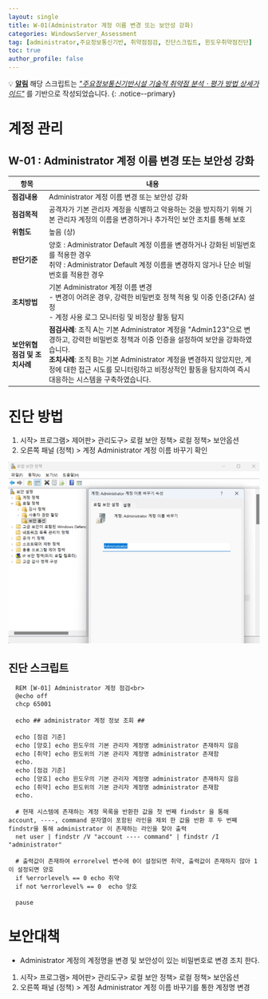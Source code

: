 ```yaml
---
layout: single
title: W-01(Administrator 계정 이름 변경 또는 보안성 강화)
categories: WindowsServer_Assessment
tag: [administrator,주요정보통신기반, 취약점점검, 진단스크립트, 윈도우취약점진단]
toc: true
author_profile: false
---
```


💡 **<u>알림</u>** 해당 스크립트는 <u style="font-style: italic;">"주요정보통신기반시설 기술적 취약점 분석ㆍ평가 방법 상세가이드"</u> 를 기반으로 작성되었습니다.
{: .notice--primary} 

# 계정 관리
## W-01 : Administrator 계정 이름 변경 또는 보안성 강화

| 항목 | 내용 |
|------|------|
| **점검내용** | Administrator 계정 이름 변경 또는 보안성 강화 |
| **점검목적** | 공격자가 기본 관리자 계정을 식별하고 악용하는 것을 방지하기 위해 기본 관리자 계정의 이름을 변경하거나 추가적인 보안 조치를 통해 보호 |
| **위험도** | 높음 (상) |
| **판단기준** | 양호 : Administrator Default 계정 이름을 변경하거나 강화된 비밀번호를 적용한 경우<br>취약 : Administrator Default 계정 이름을 변경하지 않거나 단순 비밀번호를 적용한 경우
| **조치방법** | 기본 Administrator 계정 이름 변경<br>- 변경이 어려운 경우, 강력한 비밀번호 정책 적용 및 이중 인증(2FA) 설정<br>- 계정 사용 로그 모니터링 및 비정상 활동 탐지 |
| **보안위협점검 및 조치사례** | **점검사례**: 조직 A는 기본 Administrator 계정을 "Admin123"으로 변경하고, 강력한 비밀번호 정책과 이중 인증을 설정하여 보안을 강화하였습니다.<br>**조치사례**: 조직 B는 기본 Administrator 계정을 변경하지 않았지만, 계정에 대한 접근 시도를 모니터링하고 비정상적인 활동을 탐지하여 즉시 대응하는 시스템을 구축하였습니다. |

# 진단 방법

1. 시작> 프로그램> 제어판> 관리도구> 로컬 보안 정책> 로컬 정책> 보안옵션
2. 오른쪽 패널 (정책) > 계정 Administrator 계정 이름 바꾸기 확인

<img src="/assets/image/Vulnerability_Assessment/windows_scripts/W-01/image.png" alt="description" width="600"/>

## 진단 스크립트

```batch
  REM [W-01] Administrator 계정 점검<br>
  @echo off
  chcp 65001

  echo ## administrator 계정 정보 조회 ##

  echo [점검 기준] 
  echo [양호] echo 윈도우의 기본 관리자 계정명 administrator 존재하지 않음
  echo [취약] echo 윈도위의 기본 관리자 계정명 administrator 존재함
  echo.
  echo [점검 기준] 
  echo [양호] echo 윈도우의 기본 관리자 계정명 administrator 존재하지 않음
  echo [취약] echo 윈도위의 기본 관리자 계정명 administrator 존재함 
  echo.

  # 현재 시스템에 존재하는 계정 목록을 반환한 값을 첫 번째 findstr 을 통해 account, ----, command 문자열이 포함된 라인을 제외 한 값을 반환 후 두 번째 findstr을 통해 administrator 이 존재하는 라인을 찾아 출력
  net user | findstr /V "account ---- command" | findstr /I "administrator"

  # 출력값이 존재하여 errorelvel 변수에 0이 설정되면 취약, 출력값이 존재하지 않아 1이 설정되면 양호
  if %errorlevel% == 0 echo 취약 
  if not %errorlevel% == 0  echo 양호 

  pause
```

# 보안대책
- Administrator 계정의 계정명을 변경 및 보안성이 있는 비밀번호로 변경 조치 한다.

1. 시작> 프로그램> 제어판> 관리도구> 로컬 보안 정책> 로컬 정책> 보안옵션
2. 오른쪽 패널 (정책) > 계정 Administrator 계정 이름 바꾸기를 통한 계정명 변경
